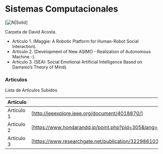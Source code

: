 # Sistemas Computacionales

[![N|Solid](http://mrrobotonline.com/thumbs/2294.jpg)]

Carpeta de David Acosta.

  - Artículo 1. (Maggie: A Robotic Platform for Human-Robot Social Interaction).
  - Artículo 2. (Development of New ASIMO - Realization of Autonomous Machine -).
  - Artículo 3. (SEAI: Social Emotional Artificial Intelligence Based on Damasio’s Theory of Mind).


### Artículos

Lista de Artículos Subidos

| Artículo | Enlace |
| ------ | ------ |
| Artículo 1 | [http://ieeexplore.ieee.org/document/4018870/] |
| Artículo 2 | [https://www.hondarandd.jp/point.php?pid=305&lang=en] |
| Artículo 3 | [https://www.researchgate.net/publication/322986103_SEAI_Social_Emotional_Artificial_Intelligence_Based_on_Damasio's_Theory_of_Mind] |
